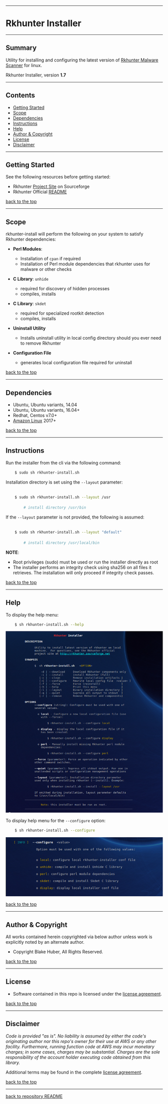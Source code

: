 <a name="top"></a>
* * *
# Rkhunter Installer
* * *

## Summary

Utility for installing and configuring the latest version of [Rkhunter Malware Scanner](https://en.wikipedia.org/wiki/Rkhunter) for linux.

Rkhunter Installer, version **1.7**

* * *

## Contents

* [Getting Started](#getting-started)
* [Scope](#scope)
* [Dependencies](#dependencies)
* [Instructions](#instructions)
* [Help](#help)
* [Author & Copyright](#author--copyright)
* [License](#license)
* [Disclaimer](#disclaimer)


* * *

## Getting Started

See the following resources before getting started:

- Rkhunter [Project Site](http://rkhunter.sourceforge.net/) on Sourceforge
- Rkhunter Official [README](https://sourceforge.net/p/rkhunter/rkh_code/ci/master/tree/files/README)

[back to the top](#top)

* * *

## Scope

rkhunter-install will perform the following on your system to satisfy Rkhunter dependencies:

* **Perl Modules**:  
    - Installation of `cpan` if required
    - Installation of Perl module dependencies that rkhunter uses for malware or other checks

* **C Library**: `unhide`
    - required for discovery of hidden processes
    - compiles, installs

* **C Library**: `skdet`
    - required for specialized rootkit detection
    - compiles, installs

* **Uninstall Utility**
    - Installs uninstall utility in local config directory should you ever need to remove Rkhunter

* **Configuration File**
    - generates local configuration file required for uninstall


[back to the top](#top)

* * *

## Dependencies

* Ubuntu, Ubuntu variants, 14.04
* Ubuntu, Ubuntu variants, 16.04+
* Redhat, Centos v7.0+
* [Amazon Linux](https://aws.amazon.com/amazon-linux-ami) 2017+

[back to the top](#top)

* * *

## Instructions

Run the installer from the cli via the following command:

```bash
    $ sudo sh rkhunter-install.sh
```

Installation directory is set using the `--layout` parameter:

```bash

    $ sudo sh rkhunter-install.sh --layout /usr    

        # install directory /usr/bin

```

If the `--layout` parameter is not provided, the following is assumed:

```bash

    $ sudo sh rkhunter-install.sh --layout "default"    

        # install directory /usr/local/bin

```

**NOTE**:
* Root privileges (sudo) must be used or run the installer directly as root
* The installer performs an integrity check using sha256 on all files it
retrieves.  The installation will only proceed if integrity check passes.

[back to the top](#top)

* * *

## Help

To display the help menu:

```bash
    $ sh rkhunter-install.sh --help
```

[![help](./assets/help-menu.png)](https://rawgithub.com/fstab50/gensec/master/rkhunter/assets/help-menu.png)


To display help menu for the `--configure` option:

```bash
    $ sh rkhunter-install.sh --configure
```

[![help-configure](./assets/help-configure.png)](https://rawgithub.com/fstab50/gensec/master/rkhunter/assets/help-configure.png)



[back to the top](#top)

* * *

## Author & Copyright

All works contained herein copyrighted via below author unless work is explicitly noted by an alternate author.

* Copyright Blake Huber, All Rights Reserved.

[back to the top](#top)

* * *

## License

* Software contained in this repo is licensed under the [license agreement](./LICENSE.md).

[back to the top](#top)

* * *

## Disclaimer

*Code is provided "as is". No liability is assumed by either the code's originating author nor this repo's owner for their use at AWS or any other facility. Furthermore, running function code at AWS may incur monetary charges; in some cases, charges may be substantial. Charges are the sole responsibility of the account holder executing code obtained from this library.*

Additional terms may be found in the complete [license agreement](./LICENSE.md).

[back to the top](#top)

* * *

[back to repository README](../README.md)
